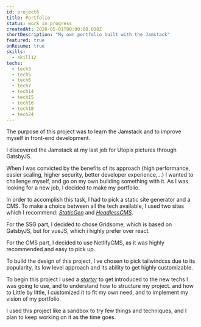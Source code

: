 ```yaml
---
id: project6
title: Portfolio
status: work in progress
createdAt: 2020-05-01T00:00:00.000Z
shortDescription: "My own portfolio built with the Jamstack"
featured: true
onResume: true
skills:
  - skill12
techs:
  - tech3
  - tech5
  - tech6
  - tech7
  - tech14
  - tech15
  - tech16
  - tech18
  - tech24
---
```

The purpose of this project was to learn the Jamstack and to improve myself in front-end development.

I discovered the Jamstack at my last job for Utopix pictures through GatsbyJS.
 
When I was convicted by the benefits of its approach (high performance, easier scaling, higher security, better developer experience,...)
I wanted to challenge myself, and go on my own building something with it. As I was looking for a new job, I decided to make my portfolio.

In order to accomplish this task, I had to pick a static site generator and a CMS. To make a choice between all the tech available, 
I used two sites which I recommend: _[StaticGen](https://www.staticgen.com/)_ and _[HeadlessCMS](https://headlesscms.org/)_.

For the SSG part, I decided to chose Gridsome, which is based on GatsbyJS, but for vueJS, which i highly prefer over react.

For the CMS part, I decided to use NetlifyCMS, as it was highly recommended and easy to pick up.

To build the design of this project, I ve chosen to pick tailwindcss due to its popularity, its low level approach and its ability to get highly customizable.

To begin this project I used a _[starter](https://gridsome.org/starters/gridsome-casper-v3-starter/)_ to get introduced to the new techs I was going to use, and to understand how to structure my project. and how to 
Little by little, I customized it to fit my own need, and to implement my vision of my portfolio.

I used this project like a sandbox to try few things and techniques, and I plan to keep working on it as the time goes.
